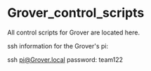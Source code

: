 # Grover_control_scripts
All control scripts for Grover are located here.

ssh information for the Grover's pi:

ssh pi@Grover.local
password: team122
